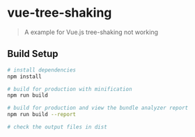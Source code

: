 # vue-tree-shaking

> A example for Vue.js tree-shaking not working

## Build Setup

``` bash
# install dependencies
npm install

# build for production with minification
npm run build

# build for production and view the bundle analyzer report
npm run build --report

# check the output files in dist
